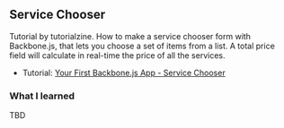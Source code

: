 ## Service Chooser

Tutorial by tutorialzine. How to make a service chooser form with Backbone.js, that lets you choose a set of items from a list. A total price field will calculate in real-time the price of all the services.

* Tutorial: [Your First Backbone.js App - Service Chooser](http://tutorialzine.com/2013/04/services-chooser-backbone-js/)

### What I learned

TBD